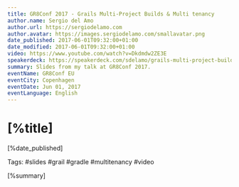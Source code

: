 ```yaml
---
title: GR8Conf 2017 - Grails Multi-Project Builds & Multi tenancy
author.name: Sergio del Amo
author.url: https://sergiodelamo.com
author.avatar: https://images.sergiodelamo.com/smallavatar.png 
date_published: 2017-06-01T09:32:00+01:00
date_modified: 2017-06-01T09:32:00+01:00
video: https://www.youtube.com/watch?v=Dkdmdw2ZE3E
speakerdeck: https://speakerdeck.com/sdelamo/grails-multi-project-builds-multitenancy
summary: Slides from my talk at GR8Conf 2017.
eventName: GR8Conf EU
eventCity: Copenhagen
eventDate: Jun 01, 2017
eventLanguage: English
---
```


# [%title]

[%date_published]

Tags: #slides #grail #gradle #multitenancy #video

[%summary]

<script async class="speakerdeck-embed" data-id="a411f0ecdbd14de1b7ac00b4074c1c79" data-ratio="1.77777777777778" src="//speakerdeck.com/assets/embed.js"></script>